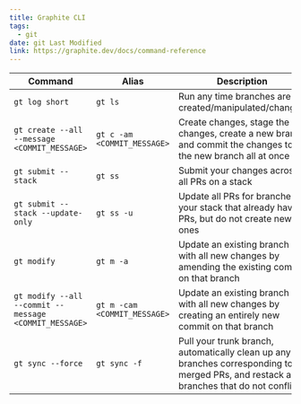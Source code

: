```yaml
---
title: Graphite CLI
tags:
  - git
date: git Last Modified
link: https://graphite.dev/docs/command-reference
---
```


| Command                                               | Alias                        | Description                                                                                                                             |
| ----------------------------------------------------- | ---------------------------- | --------------------------------------------------------------------------------------------------------------------------------------- |
| `gt log short`                                        | `gt ls`                      | Run any time branches are created/manipulated/changed                                                                                   |
| `gt create --all --message <COMMIT_MESSAGE>`          | `gt c -am <COMMIT_MESSAGE>`  | Create changes, stage the changes, create a new branch and commit the changes to the new branch all at once                             |
| `gt submit --stack`                                   | `gt ss`                      | Submit your changes across all PRs on a stack                                                                                           |
| `gt submit --stack --update-only`                     | `gt ss -u`                   | Update all PRs for branches in your stack that already have PRs, but do not create new ones                                             |
| `gt modify`                                           | `gt m -a`                    | Update an existing branch with all new changes by amending the existing commit on that branch                                           |
| `gt modify --all --commit --message <COMMIT_MESSAGE>` | `gt m -cam <COMMIT_MESSAGE>` | Update an existing branch with all new changes by creating an entirely new commit on that branch                                        |
| `gt sync --force`                                     | `gt sync -f`                 | Pull your trunk branch, automatically clean up any branches corresponding to merged PRs, and restack any branches that do not conflict. |

